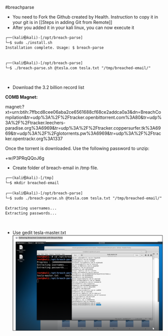 #breachparse


- You need to Fork the Github created by Health. Instruction to copy it in your git is in [[Steps in adding Git from Remote]]
- After you added it in your kali linux, you can now execute it
```
┌──(kali㉿kali)-[/opt/breach-parse]
└─$ sudo ./install.sh
Installation complete. Usage: $ breach-parse


┌──(kali㉿kali)-[/opt/breach-parse]
└─$ ./breach-parse.sh @tesla.com tesla.txt "/tmp/breached-email/"



```
-  Download the 3.2 billion record list

**COMB Magnet:**

magnet:?xt=urn:btih:7ffbcd8cee06aba2ce6561688cf68ce2addca0a3&dn=BreachCompilation&tr=udp%3A%2F%2Ftracker.openbittorrent.com%3A80&tr=udp%3A%2F%2Ftracker.leechers-paradise.org%3A6969&tr=udp%3A%2F%2Ftracker.coppersurfer.tk%3A6969&tr=udp%3A%2F%2Fglotorrents.pw%3A6969&tr=udp%3A%2F%2Ftracker.opentrackr.org%3A1337

Once the torrent is downloaded. Use the following password to unzip:

+w/P3PRqQQoJ6g

- Create folder of breach-email in /tmp file. 
```
┌──(kali㉿kali)-[/tmp]
└─$ mkdir breached-email

┌──(kali㉿kali)-[/opt/breach-parse]
└─$ sudo ./breach-parse.sh @tesla.com tesla.txt "/tmp/breached-email/"

Extracting usernames...
Extracting passwords...



```
- Use gedit tesla-master.txt
![Alt text](breach-parse.sh_image.png)

